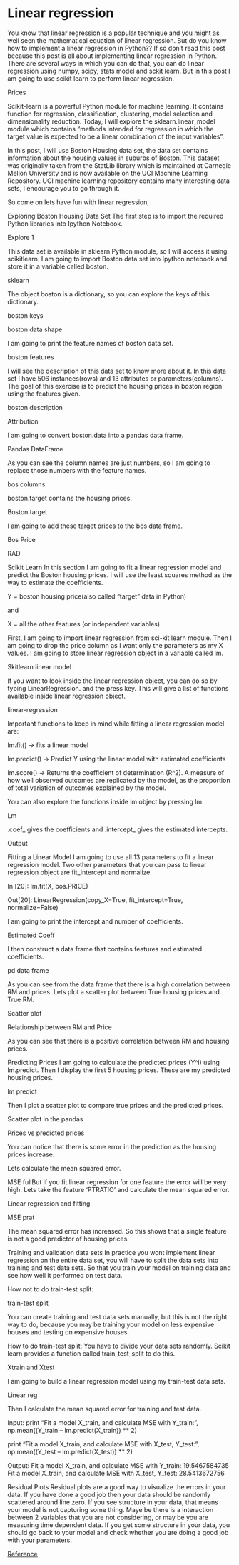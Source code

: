 # Linear regression

You know that linear regression is a popular technique and you might as well seen the mathematical equation of linear regression. But do you know how to implement a linear regression in Python?? If so don’t read this post because this post is all about implementing linear regression in Python. There are several ways in which you can do that, you can do linear regression using numpy, scipy, stats model and sckit learn. But in this post I am going to use scikit learn to perform linear regression.

Prices

Scikit-learn is a powerful Python module for machine learning. It contains function for regression, classification, clustering, model selection and dimensionality reduction. Today, I will explore the sklearn.linear_model module which contains “methods intended for regression in which the target value is expected to be a linear combination of the input variables”.

In this post, I will use Boston Housing data set, the data set contains information about the housing values in suburbs of Boston. This dataset was originally taken from the StatLib library which is maintained at Carnegie Mellon University and is now available on the UCI Machine Learning Repository. UCI machine learning repository contains many interesting data sets, I encourage you to go through it.

So come on lets have fun with linear regression,

Exploring Boston Housing Data Set
The first step is to import the required Python libraries into Ipython Notebook.

Explore 1

This data set is available in sklearn Python module, so I will access it using scikitlearn. I am going to import Boston data set into Ipython notebook and store it in a variable called boston.

sklearn

The object boston is a dictionary, so you can explore the keys of this dictionary.

boston keys

boston data shape

I am going to print the feature names of boston data set.

boston features

I will see the description of this data set to know more about it. In this data set I have 506 instances(rows) and 13 attributes or parameters(columns). The goal of this exercise is to predict the housing prices in boston region using the features given.

boston description

Attribution

I am going to convert boston.data into a pandas data frame.

Pandas DataFrame

As you can see the column names are just numbers, so I am going to replace those numbers with the feature names.

bos columns

boston.target contains the housing prices.

Boston target

I am going to add these target prices to the bos data frame.

Bos Price

RAD

Scikit Learn
In this section I am going to fit a linear regression model and predict the Boston housing prices. I will use the least squares method as the way to estimate the coefficients.

Y = boston housing price(also called “target” data in Python)

and

X = all the other features (or independent variables)

First, I am going to import linear regression from sci-kit learn module. Then I am going to drop the price column as I want only the parameters as my X values. I am going to store linear regression object in a variable called lm.

Skitlearn linear model

If you want to look inside the linear regression object, you can do so by typing LinearRegression. and the press <tab> key. This will give a list of functions available inside linear regression object.

linear-regression

Important functions to keep in mind while fitting a linear regression model are:

lm.fit() -> fits a linear model

lm.predict() -> Predict Y using the linear model with estimated coefficients

lm.score() -> Returns the coefficient of determination (R^2). A measure of how well observed outcomes are replicated by the model, as the proportion of total variation of outcomes explained by the model.

You can also explore the functions inside lm object by pressing lm.<tab>

Lm

.coef_ gives the coefficients and .intercept_ gives the estimated intercepts.

Output

Fitting a Linear Model
I am going to use all 13 parameters to fit a linear regression model. Two other parameters that you can pass to linear regression object are fit_intercept and normalize.

In [20]: lm.fit(X, bos.PRICE)

Out[20]: LinearRegression(copy_X=True, fit_intercept=True, normalize=False)

I am going to print the intercept and number of coefficients.

Estimated Coeff

I then construct a data frame that contains features and estimated coefficients.

pd data frame

As you can see from the data frame that there is a high correlation between RM and prices. Lets plot a scatter plot between True housing prices and True RM.

Scatter plot

Relationship between RM and Price

As you can see that there is a positive correlation between RM and housing prices.

Predicting Prices
I am going to calculate the predicted prices (Y^i) using lm.predict. Then I display the first 5 housing prices. These are my predicted housing prices.

lm predict

Then I plot a scatter plot to compare true prices and the predicted prices.

Scatter plot in the pandas

Prices vs predicted prices

You can notice that there is some error in the prediction as the housing prices increase.

Lets calculate the mean squared error.

MSE fullBut if you fit linear regression for one feature the error will be very high. Lets take the feature ‘PTRATIO’ and calculate the mean squared error.

Linear regression and fitting

MSE prat

The mean squared error has increased. So this shows that a single feature is not a good predictor of housing prices.

Training and validation data sets
In practice you wont implement linear regression on the entire data set, you will have to split the data sets into training and test data sets. So that you train your model on training data and see how well it performed on test data.

How not to do train-test split:

train-test split

You can create training and test data sets manually, but this is not the right way to do, because you may be training your model on less expensive houses and testing on expensive houses.

How to do train-test split:
You have to divide your data sets randomly. Scikit learn provides a function called train_test_split to do this.

Xtrain and Xtest

I am going to build a linear regression model using my train-test data sets.

Linear reg

Then I calculate the mean squared error for training and test data.

Input:
print “Fit a model X_train, and calculate MSE with Y_train:”, np.mean((Y_train – lm.predict(X_train)) ** 2)

print “Fit a model X_train, and calculate MSE with X_test, Y_test:”, np.mean((Y_test – lm.predict(X_test)) ** 2)

Output:
Fit a model X_train, and calculate MSE with Y_train: 19.5467584735 Fit a model X_train, and calculate MSE with X_test, Y_test: 28.5413672756

Residual Plots
Residual plots are a good way to visualize the errors in your data. If you have done a good job then your data should be randomly scattered around line zero. If you see structure in your data, that means your model is not capturing some thing. Maye be there is a interaction between 2 variables that you are not considering, or may be you are measuring time dependent data. If you get some structure in your data, you should go back to your model and check whether you are doing a good job with your parameters.

[Reference](https://bigdata-madesimple.com/how-to-run-linear-regression-in-python-scikit-learn/)

